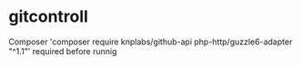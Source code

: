 # gitcontroll
Composer 'composer require knplabs/github-api php-http/guzzle6-adapter "^1.1"' required before runnig
